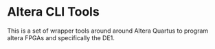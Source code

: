 # Altera CLI Tools 

This is a set of wrapper tools around around Altera Quartus to program altera FPGAs and 
specifically the DE1.
